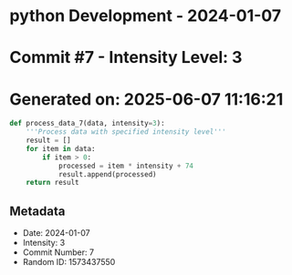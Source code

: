 ﻿# python Development - 2024-01-07
# Commit #7 - Intensity Level: 3
# Generated on: 2025-06-07 11:16:21
```python
def process_data_7(data, intensity=3):
    '''Process data with specified intensity level'''
    result = []
    for item in data:
        if item > 0:
            processed = item * intensity + 74
            result.append(processed)
    return result
```
## Metadata
- Date: 2024-01-07
- Intensity: 3
- Commit Number: 7
- Random ID: 1573437550
